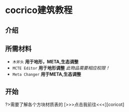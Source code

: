 [cocricot]: /coricot

# cocrico建筑教程

## 介绍


## 所需材料

- `木斧头` **用于地形，META,生态调整**
- `MCTE Editor` **用于地形调整** *此物品需要相应权限！*
- `Meta Changer` **用于META,生态调整**

## 开始

?>需要了解各个方块材质表的 [>>>点击我前往<<<][coricot]
